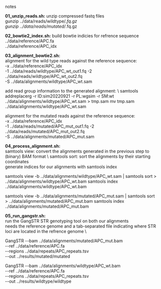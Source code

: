notes

**01_unzip_reads.sh:** unzip compressed fastq files \
gunzip ../data/reads/wildtype/*.fq.gz \
gunzip ../data/reads/mutated/*.fq.gz


**02_bowtie2_index.sh:** build bowtie indicies for refrence sequence \
../data/reference/APC.fa \
../data/reference/APC_idx


**03_alignment_bowtie2.sh:** \
alignment for the wild type reads against the reference sequence: \
-x ../data/reference/APC_idx \
-1 ../data/reads/wildtype/APC_wt_out1.fq -2 ../data/reads/wildtype/APC_wt_out2.fq \
-S ../data/alignments/wildtype/APC_wt.sam 

add read group information to the generated alignment: \ 
samtools addreplacerg -r ID:sim20220921 -r PL:wgsim -r SM:wt ../data/alignments/wildtype/APC_wt.sam > tmp.sam
mv tmp.sam ../data/alignments/wildtype/APC_wt.sam

alignment for the mutated reads against the reference sequence: \
-x ../data/reference/APC_idx \
-1 ../data/reads/mutated/APC_mut_out1.fq -2 ../data/reads/mutated/APC_mut_out2.fq \
-S ../data/alignments/mutated/APC_mut.sam 


**04_process_alignment.sh:** \
samtools view: convert the alignments generated in the previous step to (binary) BAM format \ 
samtools sort: sort the alignments by their starting coordinates \
generate indices for our alignments with samtools index

samtools view -b ../data/alignments/wildtype/APC_wt.sam | samtools sort > ../data/alignments/wildtype/APC_wt.bam
samtools index ../data/alignments/wildtype/APC_wt.bam

samtools view -b ../data/alignments/mutated/APC_mut.sam | samtools sort > ../data/alignments/mutated/APC_mut.bam
samtools index ../data/alignments/mutated/APC_mut.bam


**05_run_gangstr.sh:** \
run the GangSTR STR genotyping tool on both our alignments \
needs the reference genome and a tab-separated file indicating where STR loci are located in the refrence genome \ 

GangSTR --bam ../data/alignments/mutated/APC_mut.bam \
--ref ../data/reference/APC.fa \
--regions ../data/repeats/APC_repeats.tsv \
--out ../results/mutated/mutated

GangSTR --bam ../data/alignments/wildtype/APC_wt.bam \
--ref ../data/reference/APC.fa \
--regions ../data/repeats/APC_repeats.tsv \
--out ../results/wildtype/wildtype
